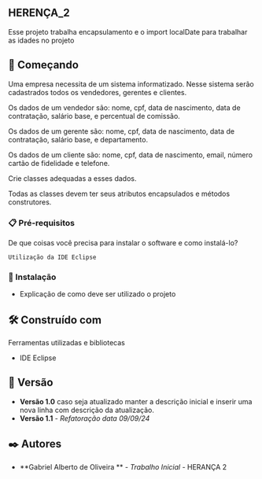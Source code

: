 ## HERENÇA_2

Esse projeto trabalha encapsulamento e o import localDate para trabalhar as idades no projeto

## 🚀 Começando

Uma empresa necessita de um sistema informatizado. Nesse sistema serão cadastrados todos os vendedores, gerentes e clientes.

Os dados de um vendedor são: nome, cpf, data de nascimento, data de contratação, salário base, e percentual de comissão.

Os dados de um gerente são:  nome, cpf, data de nascimento, data de contratação, salário base, e departamento.

Os dados de um cliente são:  nome, cpf, data de nascimento, email, número cartão de fidelidade e telefone.

Crie classes adequadas a esses dados.

Todas as classes devem ter seus atributos encapsulados e métodos construtores. 

### 📋 Pré-requisitos

De que coisas você precisa para instalar o software e como instalá-lo?

```
Utilização da IDE Eclipse 
```

### 🔧 Instalação

* Explicação de como deve ser utilizado o projeto

## 🛠️ Construído com

Ferramentas utilizadas e bibliotecas

* IDE Eclipse

## 📌 Versão

* **Versão 1.0** caso seja atualizado manter a descrição inicial e inserir uma nova linha com descrição da atualização.
* **Versão 1.1** - *Refatoração* *data 09/09/24*

## ✒️ Autores

* **Gabriel Alberto de Oliveira ** - *Trabalho Inicial* - HERANÇA 2
